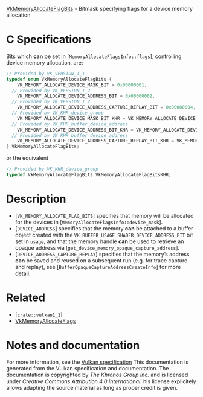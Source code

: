 [VkMemoryAllocateFlagBits](https://www.khronos.org/registry/vulkan/specs/1.3-extensions/man/html/VkMemoryAllocateFlagBits.html) - Bitmask specifying flags for a device memory allocation

# C Specifications
Bits which  **can**  be set in [`MemoryAllocateFlagsInfo::flags`],
controlling device memory allocation, are:
```c
// Provided by VK_VERSION_1_1
typedef enum VkMemoryAllocateFlagBits {
    VK_MEMORY_ALLOCATE_DEVICE_MASK_BIT = 0x00000001,
  // Provided by VK_VERSION_1_2
    VK_MEMORY_ALLOCATE_DEVICE_ADDRESS_BIT = 0x00000002,
  // Provided by VK_VERSION_1_2
    VK_MEMORY_ALLOCATE_DEVICE_ADDRESS_CAPTURE_REPLAY_BIT = 0x00000004,
  // Provided by VK_KHR_device_group
    VK_MEMORY_ALLOCATE_DEVICE_MASK_BIT_KHR = VK_MEMORY_ALLOCATE_DEVICE_MASK_BIT,
  // Provided by VK_KHR_buffer_device_address
    VK_MEMORY_ALLOCATE_DEVICE_ADDRESS_BIT_KHR = VK_MEMORY_ALLOCATE_DEVICE_ADDRESS_BIT,
  // Provided by VK_KHR_buffer_device_address
    VK_MEMORY_ALLOCATE_DEVICE_ADDRESS_CAPTURE_REPLAY_BIT_KHR = VK_MEMORY_ALLOCATE_DEVICE_ADDRESS_CAPTURE_REPLAY_BIT,
} VkMemoryAllocateFlagBits;
```
or the equivalent
```c
// Provided by VK_KHR_device_group
typedef VkMemoryAllocateFlagBits VkMemoryAllocateFlagBitsKHR;
```

# Description
- [`VK_MEMORY_ALLOCATE_FLAG_BITS`] specifies that memory will be allocated for the devices in [`MemoryAllocateFlagsInfo::device_mask`].
- [`DEVICE_ADDRESS`] specifies that the memory  **can**  be attached to a buffer object created with the `VK_BUFFER_USAGE_SHADER_DEVICE_ADDRESS_BIT` bit set in `usage`, and that the memory handle  **can**  be used to retrieve an opaque address via [`get_device_memory_opaque_capture_address`].
- [`DEVICE_ADDRESS_CAPTURE_REPLAY`] specifies that the memory’s address  **can**  be saved and reused on a subsequent run (e.g. for trace capture and replay), see [`BufferOpaqueCaptureAddressCreateInfo`] for more detail.

# Related
- [`crate::vulkan1_1`]
- [VkMemoryAllocateFlags]()

# Notes and documentation
For more information, see the [Vulkan specification](https://www.khronos.org/registry/vulkan/specs/1.3-extensions/html/vkspec.html)
This documentation is generated from the Vulkan specification and documentation.
The documentation is copyrighted by *The Khronos Group Inc.* and is licensed under *Creative Commons Attribution 4.0 International*.
his license explicitely allows adapting the source material as long as proper credit is given.
        
